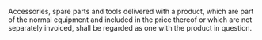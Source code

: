 Accessories, spare parts and tools delivered with a product, which are part of the normal equipment and included in the price thereof or which are not separately invoiced, shall be regarded as one with the product in question.
